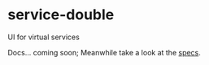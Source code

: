 # service-double

UI for virtual services

Docs... coming soon; Meanwhile take a look at the [specs](https://github.com/mauriciomelo/service-double/blob/master/e2e/api.spec.js).
